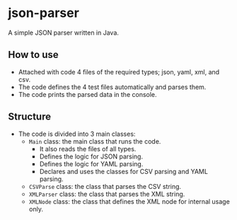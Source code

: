 # json-parser

[//]: # (sub title about what this code does)
A simple JSON parser written in Java.

[//]: # (sub title about how to use this code)
## How to use
* Attached with code 4 files of the required types; json, yaml, xml, and csv.
* The code defines the 4 test files automatically and parses them.
* The code prints the parsed data in the console.

[//]: # (structure of the code)
## Structure
* The code is divided into 3 main classes:
  * `Main` class: the main class that runs the code. 
    * It also reads the files of all types.
    * Defines the logic for JSON parsing.
    * Defines the logic for YAML parsing.
    * Declares and uses the classes for CSV parsing and YAML parsing.
  * `CSVParse` class: the class that parses the CSV string.
  * `XMLParser` class: the class that parses the XML string.
  * `XMLNode` class: the class that defines the XML node for internal usage only.